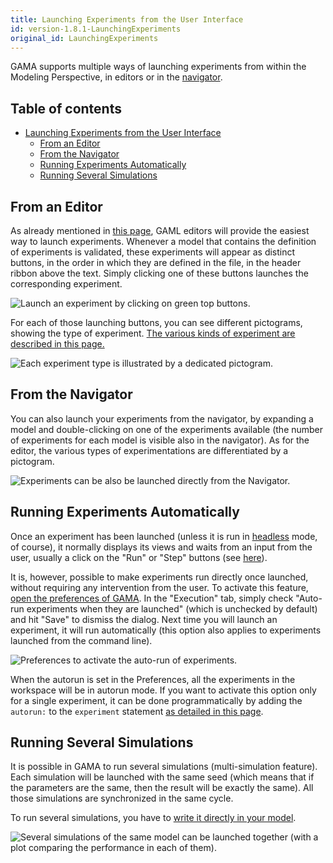 ```yaml
---
title: Launching Experiments from the User Interface
id: version-1.8.1-LaunchingExperiments
original_id: LaunchingExperiments
---
```



GAMA supports multiple ways of launching experiments from within the Modeling Perspective, in editors or in the [navigator](NavigatingWorkspace).


## Table of contents 

* [Launching Experiments from the User Interface](#launching-experiments-from-the-user-interface)
  * [From an Editor](#from-an-editor)
  * [From the Navigator](#from-the-navigator)
  * [Running Experiments Automatically](#running-experiments-automatically)
  * [Running Several Simulations](#running-several-simulations)


## From an Editor
As already mentioned in [this page](GamlEditorGeneralities), GAML editors will provide the easiest way to launch experiments. Whenever a model that contains the definition of experiments is validated, these experiments will appear as distinct buttons, in the order in which they are defined in the file, in the header ribbon above the text. Simply clicking one of these buttons launches the corresponding experiment.

![Launch an experiment by clicking on green top buttons.](../resources/images/runningExperiments/launch_editor_launch.png)

For each of those launching buttons, you can see different pictograms, showing the type of experiment. [The various kinds of experiment are described in this page.](ModelOrganization#experiment-declarations)

![Each experiment type is illustrated by a dedicated pictogram.](../resources/images/runningExperiments/launch_editor_different_types_of_experiment.png)


## From the Navigator
You can also launch your experiments from the navigator, by expanding a model and double-clicking on one of the experiments available (the number of experiments for each model is visible also in the navigator). As for the editor, the various types of experimentations are differentiated by a pictogram.

![Experiments can be also be launched directly from the Navigator.](../resources/images/runningExperiments/launch_navigator_launch.png)


## Running Experiments Automatically
Once an experiment has been launched (unless it is run in [headless](Headless) mode, of course), it normally displays its views and waits from an input from the user, usually a click on the "Run" or "Step" buttons (see [here](MenusAndCommands)).

It is, however, possible to make experiments run directly once launched, without requiring any intervention from the user.  To activate this feature, [open the preferences of GAMA](Preferences). In the "Execution" tab, simply check "Auto-run experiments when they are launched" (which is unchecked by default) and hit "Save" to dismiss the dialog. Next time you will launch an experiment, it will run automatically (this option also applies to experiments launched from the command line).

![Preferences to activate the auto-run of experiments.](../resources/images/runningExperiments/launch_prefs_auto_run.png)

When the autorun is set in the Preferences, all the experiments in the workspace will be in autorun mode. If you want to activate this option only for a single experiment, it can be done programmatically by adding the `autorun:` to the `experiment` statement [as detailed in this page](DefiningGUIExperiment). 

## Running Several Simulations

It is possible in GAMA to run several simulations (multi-simulation feature). Each simulation will be launched with the same seed (which means that if the parameters are the same, then the result will be exactly the same). All those simulations are synchronized in the same cycle.

To run several simulations, you have to [write it directly in your model](RunSeveralSimulations).

![Several simulations of the same model can be launched together (with a plot comparing the performance in each of them).](../resources/images/runningExperiments/launch_run_several_simulations.png)
